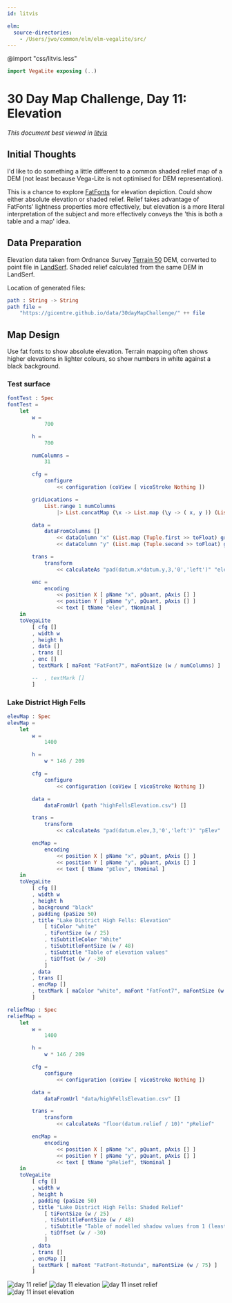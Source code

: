 ```yaml
---
id: litvis

elm:
  source-directories:
    - /Users/jwo/common/elm/elm-vegalite/src/
---
```


@import "css/litvis.less"

```elm {l=hidden}
import VegaLite exposing (..)
```

# 30 Day Map Challenge, Day 11: Elevation

_This document best viewed in [litvis](https://github.com/gicentre/litvis)_

## Initial Thoughts

I'd like to do something a little different to a common shaded relief map of a DEM (not least because Vega-Lite is not optimised for DEM representation).

This is a chance to explore [FatFonts](http://fatfonts.org) for elevation depiction. Could show either absolute elevation or shaded relief. Relief takes advantage of FatFonts' lightness properties more effectively, but elevation is a more literal interpretation of the subject and more effectively conveys the 'this is both a table and a map' idea.

## Data Preparation

Elevation data taken from Ordnance Survey [Terrain 50](https://www.ordnancesurvey.co.uk/opendatadownload/products.html#TERR50) DEM, converted to point file in [LandSerf](http://www.landserf.org). Shaded relief calculated from the same DEM in LandSerf.

Location of generated files:

```elm {l}
path : String -> String
path file =
    "https://gicentre.github.io/data/30dayMapChallenge/" ++ file
```

## Map Design

Use fat fonts to show absolute elevation. Terrain mapping often shows higher elevations in lighter colours, so show numbers in white against a black background.

### Test surface

```elm {l v}
fontTest : Spec
fontTest =
    let
        w =
            700

        h =
            700

        numColumns =
            31

        cfg =
            configure
                << configuration (coView [ vicoStroke Nothing ])

        gridLocations =
            List.range 1 numColumns
                |> List.concatMap (\x -> List.map (\y -> ( x, y )) (List.range 1 numColumns))

        data =
            dataFromColumns []
                << dataColumn "x" (List.map (Tuple.first >> toFloat) gridLocations |> nums)
                << dataColumn "y" (List.map (Tuple.second >> toFloat) gridLocations |> nums)

        trans =
            transform
                << calculateAs "pad(datum.x*datum.y,3,'0','left')" "elev"

        enc =
            encoding
                << position X [ pName "x", pQuant, pAxis [] ]
                << position Y [ pName "y", pQuant, pAxis [] ]
                << text [ tName "elev", tNominal ]
    in
    toVegaLite
        [ cfg []
        , width w
        , height h
        , data []
        , trans []
        , enc []
        , textMark [ maFont "FatFont7", maFontSize (w / numColumns) ]

        --  , textMark []
        ]
```

### Lake District High Fells

```elm {l}
elevMap : Spec
elevMap =
    let
        w =
            1400

        h =
            w * 146 / 209

        cfg =
            configure
                << configuration (coView [ vicoStroke Nothing ])

        data =
            dataFromUrl (path "highFellsElevation.csv") []

        trans =
            transform
                << calculateAs "pad(datum.elev,3,'0','left')" "pElev"

        encMap =
            encoding
                << position X [ pName "x", pQuant, pAxis [] ]
                << position Y [ pName "y", pQuant, pAxis [] ]
                << text [ tName "pElev", tNominal ]
    in
    toVegaLite
        [ cfg []
        , width w
        , height h
        , background "black"
        , padding (paSize 50)
        , title "Lake District High Fells: Elevation"
            [ tiColor "white"
            , tiFontSize (w / 25)
            , tiSubtitleColor "White"
            , tiSubtitleFontSize (w / 48)
            , tiSubtitle "Table of elevation values"
            , tiOffset (w / -30)
            ]
        , data
        , trans []
        , encMap []
        , textMark [ maColor "white", maFont "FatFont7", maFontSize (w / 255) ]
        ]
```

```elm {l}
reliefMap : Spec
reliefMap =
    let
        w =
            1400

        h =
            w * 146 / 209

        cfg =
            configure
                << configuration (coView [ vicoStroke Nothing ])

        data =
            dataFromUrl "data/highFellsElevation.csv" []

        trans =
            transform
                << calculateAs "floor(datum.relief / 10)" "pRelief"

        encMap =
            encoding
                << position X [ pName "x", pQuant, pAxis [] ]
                << position Y [ pName "y", pQuant, pAxis [] ]
                << text [ tName "pRelief", tNominal ]
    in
    toVegaLite
        [ cfg []
        , width w
        , height h
        , padding (paSize 50)
        , title "Lake District High Fells: Shaded Relief"
            [ tiFontSize (w / 25)
            , tiSubtitleFontSize (w / 48)
            , tiSubtitle "Table of modelled shadow values from 1 (least shadow) to 9 (greatest shadow)"
            , tiOffset (w / -30)
            ]
        , data
        , trans []
        , encMap []
        , textMark [ maFont "FatFont-Rotunda", maFontSize (w / 75) ]
        ]
```

![day 11 relief](images/day11.jpg)
![day 11 elevation](images/day11a.jpg)
![day 11 inset relief](images/day11insetRelief.png)
![day 11 inset elevation](images/day11insetElev.png)
